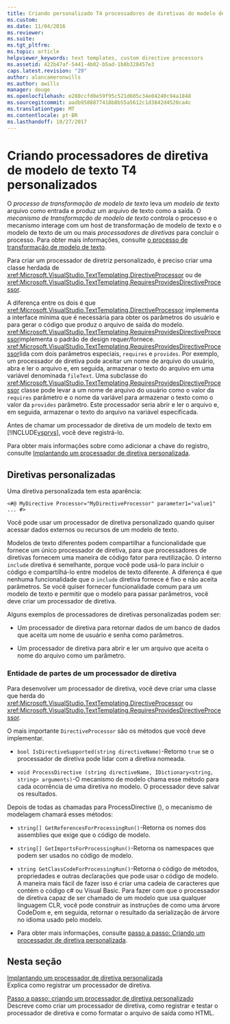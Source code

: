 ```yaml
---
title: Criando personalizado T4 processadores de diretivas do modelo de texto | Microsoft Docs
ms.custom: 
ms.date: 11/04/2016
ms.reviewer: 
ms.suite: 
ms.tgt_pltfrm: 
ms.topic: article
helpviewer_keywords: text templates, custom directive processors
ms.assetid: 422b47af-5441-4b02-b5ad-1b8b328457e3
caps.latest.revision: "29"
author: alancameronwills
ms.author: awills
manager: douge
ms.openlocfilehash: e288ccfd0e59f95c521d605c34e04240c94a1848
ms.sourcegitcommit: aadb9588877418b8b55a5612c1d3842d4520ca4c
ms.translationtype: MT
ms.contentlocale: pt-BR
ms.lasthandoff: 10/27/2017
---
```

# <a name="creating-custom-t4-text-template-directive-processors"></a>Criando processadores de diretiva de modelo de texto T4 personalizados
O *processo de transformação de modelo de texto* leva um *modelo de texto* arquivo como entrada e produz um arquivo de texto como a saída. O *mecanismo de transformação de modelo de texto* controla o processo e o mecanismo interage com um host de transformação de modelo de texto e o modelo de texto de um ou mais *processadores de diretivas* para concluir o processo. Para obter mais informações, consulte [o processo de transformação de modelo de texto](../modeling/the-text-template-transformation-process.md).  
  
 Para criar um processador de diretriz personalizado, é preciso criar uma classe herdada de <xref:Microsoft.VisualStudio.TextTemplating.DirectiveProcessor> ou de <xref:Microsoft.VisualStudio.TextTemplating.RequiresProvidesDirectiveProcessor>.  
  
 A diferença entre os dois é que <xref:Microsoft.VisualStudio.TextTemplating.DirectiveProcessor> implementa a interface mínima que é necessária para obter os parâmetros do usuário e para gerar o código que produz o arquivo de saída do modelo. <xref:Microsoft.VisualStudio.TextTemplating.RequiresProvidesDirectiveProcessor>implementa o padrão de design requer/fornece. <xref:Microsoft.VisualStudio.TextTemplating.RequiresProvidesDirectiveProcessor>lida com dois parâmetros especiais, `requires` e `provides`.  Por exemplo, um processador de diretiva pode aceitar um nome de arquivo do usuário, abra e ler o arquivo e, em seguida, armazenar o texto do arquivo em uma variável denominada `fileText`. Uma subclasse do <xref:Microsoft.VisualStudio.TextTemplating.RequiresProvidesDirectiveProcessor> classe pode levar a um nome de arquivo do usuário como o valor da `requires` parâmetro e o nome da variável para armazenar o texto como o valor da `provides` parâmetro. Este processador seria abrir e ler o arquivo e, em seguida, armazenar o texto do arquivo na variável especificada.  
  
 Antes de chamar um processador de diretiva de um modelo de texto em [!INCLUDE[vsprvs](../code-quality/includes/vsprvs_md.md)], você deve registrá-lo.  
  
 Para obter mais informações sobre como adicionar a chave do registro, consulte [Implantando um processador de diretiva personalizada](../modeling/deploying-a-custom-directive-processor.md).  
  
## <a name="custom-directives"></a>Diretivas personalizadas  
 Uma diretiva personalizada tem esta aparência:  
  
 `<#@ MyDirective Processor="MyDirectiveProcessor" parameter1="value1" ... #>`  
  
 Você pode usar um processador de diretiva personalizado quando quiser acessar dados externos ou recursos de um modelo de texto.  
  
 Modelos de texto diferentes podem compartilhar a funcionalidade que fornece um único processador de diretiva, para que processadores de diretivas fornecem uma maneira de código fator para reutilização. O interno `include` diretiva é semelhante, porque você pode usá-lo para incluir o código e compartilhá-lo entre modelos de texto diferente. A diferença é que nenhuma funcionalidade que o `include` diretiva fornece é fixo e não aceita parâmetros. Se você quiser fornecer funcionalidade comum para um modelo de texto e permitir que o modelo para passar parâmetros, você deve criar um processador de diretiva.  
  
 Alguns exemplos de processadores de diretivas personalizadas podem ser:  
  
-   Um processador de diretiva para retornar dados de um banco de dados que aceita um nome de usuário e senha como parâmetros.  
  
-   Um processador de diretiva para abrir e ler um arquivo que aceita o nome do arquivo como um parâmetro.  
  
### <a name="principal-parts-of-a-custom-directive-processor"></a>Entidade de partes de um processador de diretiva  
 Para desenvolver um processador de diretiva, você deve criar uma classe que herda do <xref:Microsoft.VisualStudio.TextTemplating.DirectiveProcessor> ou <xref:Microsoft.VisualStudio.TextTemplating.RequiresProvidesDirectiveProcessor>.  
  
 O mais importante `DirectiveProcessor` são os métodos que você deve implementar.  
  
-   `bool IsDirectiveSupported(string directiveName)`-Retorno `true` se o processador de diretiva pode lidar com a diretiva nomeada.  
  
-   `void ProcessDirective (string directiveName, IDictionary<string, string> arguments)`-O mecanismo de modelo chama esse método para cada ocorrência de uma diretiva no modelo. O processador deve salvar os resultados.  
  
 Depois de todas as chamadas para ProcessDirective (), o mecanismo de modelagem chamará esses métodos:  
  
-   `string[] GetReferencesForProcessingRun()`-Retorna os nomes dos assemblies que exige que o código de modelo.  
  
-   `string[] GetImportsForProcessingRun()`-Retorna os namespaces que podem ser usados no código de modelo.  
  
-   `string GetClassCodeForProcessingRun()`-Retorna o código de métodos, propriedades e outras declarações que pode usar o código de modelo. A maneira mais fácil de fazer isso é criar uma cadeia de caracteres que contém o código c# ou Visual Basic. Para fazer com que o processador de diretiva capaz de ser chamado de um modelo que usa qualquer linguagem CLR, você pode construir as instruções de como uma árvore CodeDom e, em seguida, retornar o resultado da serialização de árvore no idioma usado pelo modelo.  
  
-   Para obter mais informações, consulte [passo a passo: Criando um processador de diretiva personalizada](../modeling/walkthrough-creating-a-custom-directive-processor.md).  
  
## <a name="in-this-section"></a>Nesta seção  
 [Implantando um processador de diretiva personalizada](../modeling/deploying-a-custom-directive-processor.md)  
 Explica como registrar um processador de diretiva.  
  
 [Passo a passo: criando um processador de diretiva personalizado](../modeling/walkthrough-creating-a-custom-directive-processor.md)  
 Descreve como criar um processador de diretiva, como registrar e testar o processador de diretiva e como formatar o arquivo de saída como HTML.